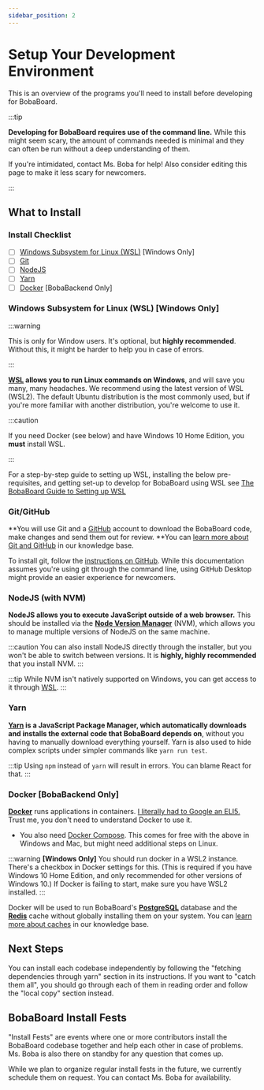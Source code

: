 ```yaml
---
sidebar_position: 2
---
```


# Setup Your Development Environment

This is an overview of the programs you'll need to install before developing for
BobaBoard.

:::tip

**Developing for BobaBoard requires use of the command line.** While this might
seem scary, the amount of commands needed is minimal and they can often be run
without a deep understanding of them.

If you're intimidated, contact Ms. Boba for help! Also consider editing this
page to make it less scary for newcomers.

:::

## What to Install

### Install Checklist

- [ ] [Windows Subsystem for Linux (WSL)](#windows-subsystem-for-linux-wsl-windows-only)
      [Windows Only]
- [ ] [Git](#git)
- [ ] [NodeJS](#nodejs-with-nvm)
- [ ] [Yarn](#yarn)
- [ ] [Docker](#docker-bobabackend-only) [BobaBackend Only]

### Windows Subsystem for Linux (WSL) [Windows Only]

:::warning

This is only for Window users. It's optional, but **highly
recommended**. Without this, it might be harder to help you in case of errors.

:::

**[WSL](https://docs.microsoft.com/en-us/windows/wsl/install) allows you to run
Linux commands on Windows**, and will save you many, many headaches. We
recommend using the latest version of WSL (WSL2). The default Ubuntu
distribution is the most commonly used, but if you're more familiar with another
distribution, you're welcome to use it.

:::caution

If you need Docker (see below) and have Windows 10 Home Edition, you
**must** install WSL.

:::

For a step-by-step guide to setting up WSL, installing the below pre-requisites,
and getting set-up to develop for BobaBoard using WSL see
[The BobaBoard Guide to Setting up WSL](/docs/engineering/start-developing/wsl)

### Git/GitHub

**You will use Git and a [GitHub](https://github.com/) account to download the
BobaBoard code, make changes and send them out for review. **You can
[learn more about Git and GitHub](/docs/volunteering/github/understanding-github)
in our knowledge base.

To install git, follow the
[instructions on GitHub](https://github.com/git-guides/install-git). While this
documentation assumes you're using git through the command line, using GitHub
Desktop might provide an easier experience for newcomers.

### NodeJS (with NVM)

**NodeJS allows you to execute JavaScript outside of a web browser.** This
should be installed via the
[**Node Version Manager**](https://github.com/nvm-sh/nvm) (NVM), which allows
you to manage multiple versions of NodeJS on the same machine.

:::caution You can also install NodeJS directly through the installer, but you
won't be able to switch between versions. It is **highly, highly recommended**
that you install NVM. :::

:::tip While NVM isn't natively supported on Windows, you can get access to it
through
[WSL](https://learn.microsoft.com/en-us/windows/dev-environment/javascript/nodejs-on-wsl).
:::

### Yarn

**[Yarn](https://classic.yarnpkg.com/en/) is a JavaScript Package Manager, which
automatically downloads and installs the external code that BobaBoard depends
on**, without you having to manually download everything yourself. Yarn is also
used to hide complex scripts under simpler commands like `yarn run test`.

:::tip Using `npm` instead of `yarn` will result in errors. You can blame React
for that. :::

### Docker [BobaBackend Only]

[**Docker**](https://www.docker.com/products/docker-desktop) runs applications
in containers.
[I literally had to Google an ELI5.](https://www.reddit.com/r/docker/comments/9xwlg6/can_anyone_eli5_what_docker_is_and_its_practical/)
Trust me, you don't need to understand Docker to use it.

- You also need [Docker Compose](https://docs.docker.com/compose/install/). This
  comes for free with the above in Windows and Mac, but might need additional
  steps on Linux.

:::warning **[Windows Only]** You should run docker in a WSL2 instance. There's
a checkbox in Docker settings for this. (This is required if you have Windows 10
Home Edition, and only recommended for other versions of Windows 10.) If Docker
is failing to start, make sure you have WSL2 installed. :::

Docker will be used to run BobaBoard's
[**PostgreSQL**](https://www.postgresql.org/) database and the
[**Redis**](https://redis.io/topics/quickstart) cache without globally
installing them on your system. You can
[learn more about caches](.../../../knowledge-base/caching) in our knowledge
base.

## Next Steps

You can install each codebase independently by following the "fetching
dependencies through yarn" section in its instructions. If you want to "catch
them all", you should go through each of them in reading order and follow the
"local copy" section instead.

## BobaBoard Install Fests

"Install Fests" are events where one or more contributors install the BobaBoard
codebase together and help each other in case of problems. Ms. Boba is also
there on standby for any question that comes up.

While we plan to organize regular install fests in the future, we currently
schedule them on request. You can contact Ms. Boba for availability.
